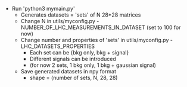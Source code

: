 * Run 'python3 mymain.py'
  * Generates datasets = 'sets' of N 28*28 matrices
  * Change N in utils/myconfig.py - NUMBER_OF_LHC_MEASUREMENTS_IN_DATASET (set to 100 for now)
  * Change number and properties of 'sets' in utils/myconfig.py - LHC_DATASETS_PROPERTIES 
    * Each set can be {bkg only, bkg + signal}
    * Different signals can be introduced
    * (for now 2 sets, 1 bkg only, 1 bkg + gaussian signal)
  * Save generated datasets in npy format
    * shape = (number of sets, N, 28, 28)
